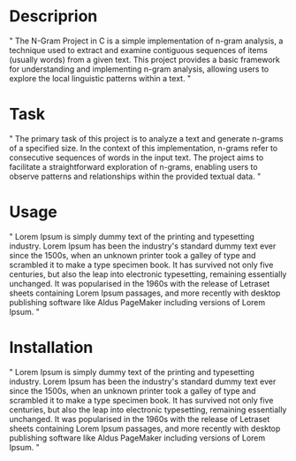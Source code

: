 # Descriprion
"
The N-Gram Project in C is a simple implementation of n-gram analysis, a technique used to extract and examine contiguous sequences of items (usually words) from a given text. This project provides a basic framework for understanding and implementing n-gram analysis, allowing users to explore the local linguistic patterns within a text.
"
# Task
"
The primary task of this project is to analyze a text and generate n-grams of a specified size. In the context of this implementation, n-grams refer to consecutive sequences of words in the input text. The project aims to facilitate a straightforward exploration of n-grams, enabling users to observe patterns and relationships within the provided textual data.
"
# Usage
"
Lorem Ipsum is simply dummy text of the printing and typesetting industry. Lorem Ipsum has been the industry's standard dummy text ever since the 1500s, when an unknown printer took a galley of type and scrambled it to make a type specimen book. It has survived not only five centuries, but also the leap into electronic typesetting, remaining essentially unchanged. It was popularised in the 1960s with the release of Letraset sheets containing Lorem Ipsum passages, and more recently with desktop publishing software like Aldus PageMaker including versions of Lorem Ipsum.
"
# Installation
"
Lorem Ipsum is simply dummy text of the printing and typesetting industry. Lorem Ipsum has been the industry's standard dummy text ever since the 1500s, when an unknown printer took a galley of type and scrambled it to make a type specimen book. It has survived not only five centuries, but also the leap into electronic typesetting, remaining essentially unchanged. It was popularised in the 1960s with the release of Letraset sheets containing Lorem Ipsum passages, and more recently with desktop publishing software like Aldus PageMaker including versions of Lorem Ipsum.
"